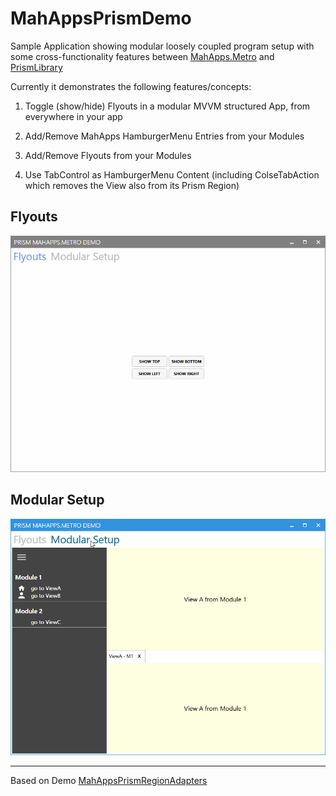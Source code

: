 # MahAppsPrismDemo

Sample Application showing modular loosely coupled program setup with some cross-functionality features between 
[MahApps.Metro](https://github.com/MahApps/MahApps.Metro) and
[PrismLibrary](https://github.com/PrismLibrary/Prism)

Currently it demonstrates the following features/concepts:

1. Toggle (show/hide) Flyouts in a modular MVVM structured App, from everywhere in your app

2. Add/Remove MahApps HamburgerMenu Entries from your Modules

3. Add/Remove Flyouts from your Modules

4. Use TabControl as HamburgerMenu Content 
(including ColseTabAction which removes the View also from its Prism Region)

## Flyouts
![](Flyouts.gif)

## Modular Setup
![](ModularSetup.gif)

---

Based on Demo [MahAppsPrismRegionAdapters](https://github.com/WaldemarCoding/MahAppsPrismRegionAdapters)
